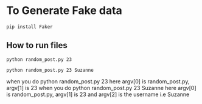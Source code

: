 # To Generate Fake data


```
pip install Faker
```


## How to run files


```
python random_post.py 23
```

```
python random_post.py 23 Suzanne
```


when you do python random_post.py 23 here argv[0] is random_post.py, argv[1] is 23
when you do python random_post.py 23 Suzanne here argv[0] is random_post.py, argv[1] is 23 and argv[2] is the username i.e Suzanne
        
